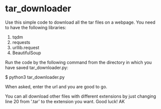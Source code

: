 # tar_downloader

Use this simple code to download all the tar files on a webpage.
You need to have the following libraries:

  1. tqdm
  2. requests
  3. urllib.request
  4. BeautifulSoup
  
Run the code by the following command from the directory in which you have saved tar_downloader.py:
  
  $ python3 tar_downloader.py
  
When asked, enter the url and you are good to go.

You can all download other files with different extensions by just changing line 20 from '.tar' to the extension you want.
Good luck!
AK

